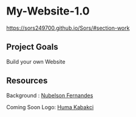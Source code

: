 # My-Website-1.0

https://sors249700.github.io/Sors/#section-work

## Project Goals
Build your own Website




## Resources

Background : [Nubelson Fernandes](https://unsplash.com/photos/Y376h7VN27c)

Coming Soon Logo: [Huma Kabakci](https://unsplash.com/photos/oRk4Ep65tRc)

